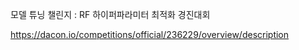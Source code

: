 모델 튜닝 챌린지 : RF 하이퍼파라미터 최적화 경진대회

https://dacon.io/competitions/official/236229/overview/description
